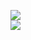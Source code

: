 [![](https://img.shields.io/badge/Made%20With-Github%20Spray-lightgrey.svg?style=for-the-badge&logo=github)](https://github.com/Annihil/github-spray#578)  
[![](https://i.imgur.com/2DrTn0Z.gif)](https://github.com/Annihil/github-spray)